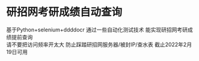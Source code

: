 # 研招网考研成绩自动查询
基于Python+selenium+ddddocr 通过一些自动化测试技术 能实现研招网考研成绩提前查询  
请不要把访问频率开太大 防止踩踏研招网服务器/被封IP/查水表
截止2022年2月19日可用  
